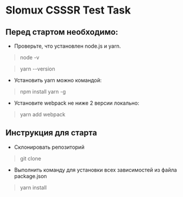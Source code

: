 # Slomux CSSSR Test Task

## Перед стартом необходимо:

* Проверьте, что установлен node.js и yarn.

> node -v

> yarn --version

* Установить yarn можно командой:

> npm install yarn -g

* Установите webpack не ниже 2 версии локально:

> yarn add webpack

## Инструкция для старта

* Склонировать репозиторий

> git clone

* Выполнить команду для установки всех зависимостей из файла package.json

> yarn install

